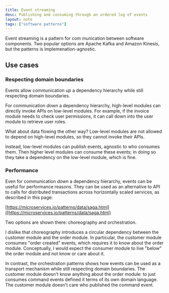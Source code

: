 ```yaml
---
title: Event streaming
desc: Publishing and consuming through an ordered log of events
layout: note
tags: ["software patterns"]
---
```


Event streaming is a pattern for com munication between software components. Two popular options are Apache Kafka and Amazon Kinesis, but the patterns is implemenation-agnostic.

## Use cases

### Respecting domain boundaries

Events allow communication _up_ a dependency hierarchy while still respecting domain boundaries.

For communication _down_ a dependency hierarchy, high-level modules can directly invoke APIs on low-level modules. For example, if the invoice module needs to check user permissions, it can call down into the user module to retrieve user roles.

What about data flowing the other way? Low-level modules are not allowed to depend on high-level modules, so they cannot invoke their APIs.

Instead, low-level modules can publish events, agnostic to who consumes them. Then higher level modules can consume these events; in doing so they take a dependency on the low-level module, which is fine.

### Performance

Even for communication _down_ a dependency hierarchy, events can be useful for performance reasons. They can be used as an alternative to API to calls for distributed transactions across horizontally scaled services, as described in this page:

[https://microservices.io/patterns/data/saga.html]([https://microservices.io/patterns/data/saga.html)

Two options are shown there: choreography and orchestration.

I dislike that choreography introduces a circular dependency between the customer module and the order module. In particular, the customer module consumes "order created" events, which requires it to know about the order module. Conceptually, I would expect the consumer module to live "below" the order module and not know or care about it.

In contrast, the orchestration patterns shows how events can be used as a transport mechanism while still respecting domain boundaries. The customer module doesn't know anything about the order module: to just consumes command events defined it terms of its own domain language. The customer module doesn't care who published the command event.

